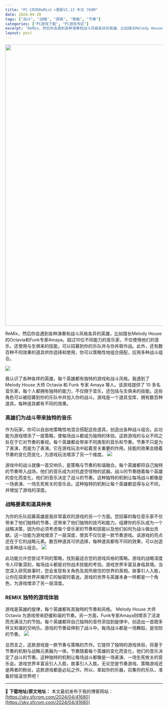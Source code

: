 ```yaml
---
title: "PC《共鸣ReMix》+更新V1.13 中文 769M"
date: 2024-04-20
tags: ["战斗", "战略", "探索", "策略", "节奏"]
categories: ["PC游戏下载", "PC游戏专区"]
excerpt: "ReMix，然后你会遇到各种演奏和战斗风格各异的英雄，比如擅长Melody House的Octavia和Funk专家Amaya。超过10位不同能力的音乐家，不仅使用他们的音乐，还使用与生俱来的技能，可以招募到你的乐队并与你并肩作战。此外，还有数百种不同效果的道具供你选择和使用，你可以策略性地组合搭配&hellip;"
layout: post
---
```


<img class="size-full wp-image-41681 aligncenter" src="https://sky.sfcrom.com/wp-content/uploads/2024/04/202404200626547.webp" alt="" width="600" height="900" />

ReMix，然后你会遇到各种演奏和战斗风格各异的英雄，比如擅长Melody House的Octavia和Funk专家Amaya。超过10位不同能力的音乐家，不仅使用他们的音乐，还使用与生俱来的技能，可以招募到你的乐队并与你并肩作战。此外，还有数百种不同效果的道具供你选择和使用，你可以策略性地组合搭配，应用多种战斗组合。

<img src="https://sky.sfcrom.com/wp-content/uploads/2024/04/20240420143025-b68ab.jpeg" />

<span>我认识了各种各样的英雄，每个英雄都有独特的游戏和战斗风格。我遇到了 Melody House 大师 Octavia 和 Funk 专家 Amaya 等人。该游戏提供了 10 多名音乐家，每个人都拥有独特的能力，不仅限于音乐，还包括与生俱来的技能。这些角色可以被招募到你的乐队中并加入你的战斗。游戏是一个道具宝库，拥有数百种道具，每种道具都有不同的效果。</span>
<h3><span>英雄们为战斗带来独特的音乐</span></h3>
<span>作为玩家，你可以自由地策略性地混合搭配这些道具，创造出各种战斗组合。此功能为游戏增添了一层策略，使每场战斗都成为独特的体验。这款游戏的与众不同之处在于它对节奏的重视。每个英雄都会带来不同类型的音乐和节奏。节奏不只是为了表演，而是为了表演。它在游戏玩法中起着至关重要的作用。技能的效果会随着节奏的变化而变化，为游戏玩法增添了另一个维度。</span>

<img src="https://sky.sfcrom.com/wp-content/uploads/2024/04/20240420143028-7437e.jpeg" />

<span>游戏中的战斗就像一首交响乐，是策略与节奏的和谐融合。每个英雄都将自己独特的节奏带入战场，他们的音乐成为对抗虚空怪物的武器。战斗的节奏随着每个英雄的变化而变化，他们的音乐决定了战斗的节奏。这种独特的机制让每场战斗都像是一场表演、一场生死攸关的音乐会。这种独特的机制让每个英雄都显得与众不同，并增加了游戏的深度。</span>
<h3><span>战略要素和道具种类</span></h3>
<span>为你的乐队招募英雄是我非常喜欢的游戏的另一个方面。您招募的每位音乐家不仅带来了他们独特的节奏，还带来了他们独特的技巧和能力。组建你的乐队成为一个战略决策，因为你必须考虑每个音乐家的节奏和技能以及他们如何为战斗做出贡献。这一功能为游戏增添了一层深度，使其不仅仅是一款节奏游戏。该游戏的亮点还在于它的战略元素。数百种道具可供选择，每种道具都有不同的效果，可以创造出多种战斗组合。</span>

<img src="https://sky.sfcrom.com/wp-content/uploads/2024/04/20240420143029-4adbc.jpeg" />

<span>此功能允许您尝试不同的策略，找到最适合您的游戏风格的策略。游戏的战略深度令人印象深刻，每场战斗都是对你战术技能的考验。游戏世界丰富且身临其境。当您深入研究故事时，您会发现有关角色及其所居住的世界的真相。故事引人入胜，让你在探索世界并揭开它的秘密时着迷。游戏的世界与英雄本身一样都是一个角色，为游戏增添了另一层深度。</span>
<h3><span>REMIX 独特的游戏体验</span></h3>
<span>游戏是英雄的旋律，每个英雄都有其独特的节奏和风格。 Melody House 大师 Octavia 为游戏带来舒缓和谐的节奏。另一方面，Funk专家Amaya则增添了活泼而充满活力的节拍。每个英雄都将自己独特的音符添加到旋律中，创造出一首既多样又和谐的交响乐。游戏的节奏延伸到了战斗中。每场战斗都是一场舞蹈，是攻防的节奏。</span>

<img src="https://sky.sfcrom.com/wp-content/uploads/2024/04/20240420143030-5a8e6.jpeg" />

总而言之，这款游戏是一款节奏与策略的杰作。它提供了独特的游戏体验，将基于节奏的机制与战略元素融为一体。节奏随着每个英雄的变化而变化，他们的音乐决定了战斗的节奏。这种独特的机制让每场战斗都像是一场表演、一场生死攸关的音乐会。游戏世界丰富且引人入胜，故事引人入胜。无论您是节奏游戏、策略游戏还是两者的粉丝，这款游戏都是必玩之作。所以，拿起你的乐器，召集你的乐队，准备好摇滚世界吧！

---
📖 **下载地址/原文地址：** 本文最初发布于我的博客网站：[https://sky.sfcrom.com/2024/04/41680](https://sky.sfcrom.com/2024/04/41680)
